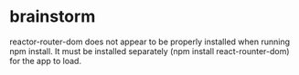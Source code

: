# brainstorm

reactor-router-dom does not appear to be properly installed when running npm install. It must be installed separately (npm install react-rounter-dom) for the app to load. 